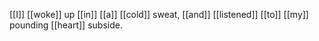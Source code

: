 [[I]] [[woke]] up [[in]] [[a]] [[cold]] sweat, [[and]] [[listened]] [[to]] [[my]] pounding [[heart]] subside.
